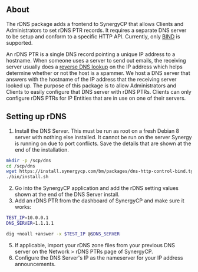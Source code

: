 ## About

The rDNS package adds a frontend to SynergyCP that allows Clients and Administrators to set rDNS PTR records. It requires a separate DNS server to be setup and conform to a specific HTTP API. Currently, only [BIND](https://github.com/synergycp/bind-http-control) is supported. 

An rDNS PTR is a single DNS record pointing a unique IP address to a hostname. When someone uses a server to send out emails, the receiving server usually does a [reverse DNS lookup](https://remote.12dt.com/) on the IP address which helps determine whether or not the host is a spammer. We host a DNS server that answers with the hostname of the IP address that the receiving server looked up. The purpose of this package is to allow Administrators and Clients to easily configure that DNS server with rDNS PTRs. Clients can only configure rDNS PTRs for IP Entities that are in use on one of their servers.

## Setting up rDNS

1. Install the DNS Server. This must be run as root on a fresh Debian 8 server with nothing else installed. It cannot be run on the server Synergy is running on due to port conflicts. Save the details that are shown at the end of the installation.

```bash
mkdir -p /scp/dns
cd /scp/dns 
wget https://install.synergycp.com/bm/packages/dns-http-control-bind.tgz -O - | tar -zxvf -
./bin/install.sh
```

2. Go into the SynergyCP application and add the rDNS setting values shown at the end of the DNS Server install.
3. Add an rDNS PTR from the dashboard of SynergyCP and make sure it works:

```bash
TEST_IP=10.0.0.1
DNS_SERVER=1.1.1.1

dig +noall +answer -x $TEST_IP @$DNS_SERVER
```

5. If applicable, import your rDNS zone files from your previous DNS server on the Network > rDNS PTRs page of SynergyCP.
6. Configure the DNS Server's IP as the nameserver for your IP address announcements.

